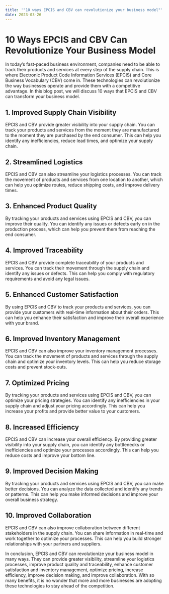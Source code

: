```yaml
---
title: '"10 ways EPCIS and CBV can revolutionize your business model"'
date: 2023-03-26
---
```


# 10 Ways EPCIS and CBV Can Revolutionize Your Business Model

In today’s fast-paced business environment, companies need to be able to track their products and services at every step of the supply chain. This is where Electronic Product Code Information Services (EPCIS) and Core Business Vocabulary (CBV) come in. These technologies can revolutionize the way businesses operate and provide them with a competitive advantage. In this blog post, we will discuss 10 ways that EPCIS and CBV can transform your business model.

## 1. Improved Supply Chain Visibility

EPCIS and CBV provide greater visibility into your supply chain. You can track your products and services from the moment they are manufactured to the moment they are purchased by the end consumer. This can help you identify any inefficiencies, reduce lead times, and optimize your supply chain.

## 2. Streamlined Logistics

EPCIS and CBV can also streamline your logistics processes. You can track the movement of products and services from one location to another, which can help you optimize routes, reduce shipping costs, and improve delivery times.

## 3. Enhanced Product Quality

By tracking your products and services using EPCIS and CBV, you can improve their quality. You can identify any issues or defects early on in the production process, which can help you prevent them from reaching the end consumer.

## 4. Improved Traceability

EPCIS and CBV provide complete traceability of your products and services. You can track their movement through the supply chain and identify any issues or defects. This can help you comply with regulatory requirements and avoid any legal issues.

## 5. Enhanced Customer Satisfaction

By using EPCIS and CBV to track your products and services, you can provide your customers with real-time information about their orders. This can help you enhance their satisfaction and improve their overall experience with your brand.

## 6. Improved Inventory Management

EPCIS and CBV can also improve your inventory management processes. You can track the movement of products and services through the supply chain and optimize your inventory levels. This can help you reduce storage costs and prevent stock-outs.

## 7. Optimized Pricing

By tracking your products and services using EPCIS and CBV, you can optimize your pricing strategies. You can identify any inefficiencies in your supply chain and adjust your pricing accordingly. This can help you increase your profits and provide better value to your customers.

## 8. Increased Efficiency

EPCIS and CBV can increase your overall efficiency. By providing greater visibility into your supply chain, you can identify any bottlenecks or inefficiencies and optimize your processes accordingly. This can help you reduce costs and improve your bottom line.

## 9. Improved Decision Making

By tracking your products and services using EPCIS and CBV, you can make better decisions. You can analyze the data collected and identify any trends or patterns. This can help you make informed decisions and improve your overall business strategy.

## 10. Improved Collaboration

EPCIS and CBV can also improve collaboration between different stakeholders in the supply chain. You can share information in real-time and work together to optimize your processes. This can help you build stronger relationships with your partners and suppliers.

In conclusion, EPCIS and CBV can revolutionize your business model in many ways. They can provide greater visibility, streamline your logistics processes, improve product quality and traceability, enhance customer satisfaction and inventory management, optimize pricing, increase efficiency, improve decision making, and improve collaboration. With so many benefits, it is no wonder that more and more businesses are adopting these technologies to stay ahead of the competition.
